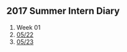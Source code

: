 ## 2017 Summer Intern Diary

1. Week 01  
  1. [05/22](https://github.com/0x4483/intern.diary/blob/master/Day00.md) 
  2. [05/23](https://github.com/0x4483/intern.diary/blob/master/Day01.md)
  
